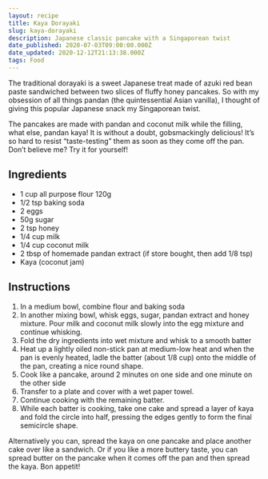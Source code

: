 ```yaml
---
layout: recipe
title: Kaya Dorayaki
slug: kaya-dorayaki
description: Japanese classic pancake with a Singaporean twist
date_published: 2020-07-03T09:00:00.000Z
date_updated: 2020-12-12T21:13:38.000Z
tags: Food
---
```


The traditional dorayaki is a sweet Japanese treat made of azuki red bean paste sandwiched between two slices of fluffy honey pancakes. So with my obsession of all things pandan (the quintessential Asian vanilla), I thought of giving this popular Japanese snack my Singaporean twist.

The pancakes are made with pandan and coconut milk while the filling, what else, pandan kaya! It is without a doubt, gobsmackingly delicious! It’s so hard to resist “taste-testing” them as soon as they come off the pan. Don’t believe me? Try it for yourself!

## Ingredients

- 1 cup all purpose flour 120g
- 1/2 tsp baking soda
- 2 eggs
- 50g sugar
- 2 tsp honey
- 1/4 cup milk
- 1/4 cup coconut milk
- 2 tbsp of homemade pandan extract (if store bought, then add 1/8 tsp)
- Kaya (coconut jam)

## Instructions

1. In a medium bowl, combine flour and baking soda
2. In another mixing bowl, whisk eggs, sugar, pandan extract and honey mixture. Pour milk and coconut milk slowly into the egg mixture and continue whisking.
3. Fold the dry ingredients into wet mixture and whisk to a smooth batter
4. Heat up a lightly oiled non-stick pan at medium-low heat and when the pan is evenly heated, ladle the batter (about 1/8 cup) onto the middle of the pan, creating a nice round shape.
5. Cook like a pancake, around 2 minutes on one side and one minute on the other side
6. Transfer to a plate and cover with a wet paper towel.
7. Continue cooking with the remaining batter.
8. While each batter is cooking, take one cake and spread a layer of kaya and fold the circle into half, pressing the edges gently to form the final semicircle shape.

Alternatively you can, spread the kaya on one pancake and place another cake over like a sandwich. Or if you like a more buttery taste, you can spread butter on the pancake when it comes off the pan and then spread the kaya. Bon appetit!
